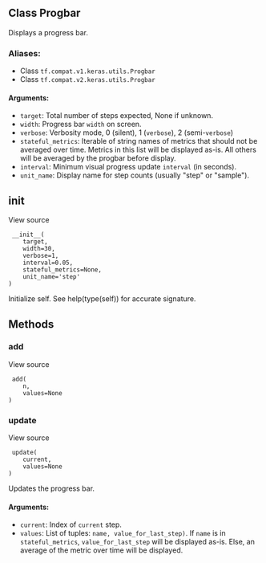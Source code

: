 ## Class Progbar
Displays a progress bar.
### Aliases:
- Class `tf.compat.v1.keras.utils.Progbar`
- Class `tf.compat.v2.keras.utils.Progbar`
#### Arguments:
- `target`: Total number of steps expected, None if unknown.
- `width`: Progress bar `width` on screen.
- `verbose`: Verbosity mode, 0 (silent), 1 (`verbose`), 2 (semi-`verbose`)
- `stateful_metrics`: Iterable of string names of metrics that should not be averaged over time. Metrics in this list will be displayed as-is. All others will be averaged by the progbar before display.
- `interval`: Minimum visual progress update `interval` (in seconds).
- `unit_name`: Display name for step counts (usually "step" or "sample").
## __init__
View source

```
 __init__(
    target,
    width=30,
    verbose=1,
    interval=0.05,
    stateful_metrics=None,
    unit_name='step'
)
```
Initialize self. See help(type(self)) for accurate signature.
## Methods
### add
View source

```
 add(
    n,
    values=None
)
```
### update
View source

```
 update(
    current,
    values=None
)
```
Updates the progress bar.
#### Arguments:
- `current`: Index of `current` step.
- `values`: List of tuples: `name, value_for_last_step)`. If `name` is in `stateful_metrics`, `value_for_last_step` will be displayed as-is. Else, an average of the metric over time will be displayed.
